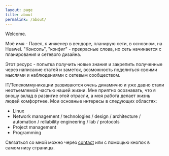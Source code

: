 ```yaml
---
layout: page
title: about
permalink: /about/
---
```


Welcome.

Моё имя - Павел, я инженер в вендоре, планирую сети, в основном, на Huawei. "Консоль", "конфиг" - прекрасные слова, но сеть начинается с планирования и сетевого дизайна. 

Этот ресурс - попытка получить новые знания и закрепить полученные через написание статей и заметок, возможность поделиться своими мыслями и наблюдениями с сетевым сообществом.

IT/Телекоммуникации развиваются очень динамично и уже давно стали неотъемлемой частью нашей жизни. Мне приятно осознавать, что я вношу вклад в развитие 
этой отрасли, а моя работа делает жизнь людей комфортнее. 
Мои основные интересы в следующих областях:
* Linux
* Network management / technologies / design / architecture / automation / reliability engineering / lab / protocols
* Project management
* Programming

Связаться со мной можно через [contact]({{site.baseurl}}/contact/) или с помощью кнопок в самом низу страницы.